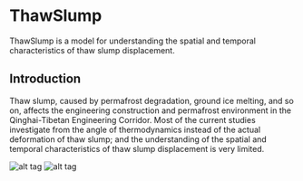 ThawSlump
=====
ThawSlump is a model for understanding  the spatial and temporal characteristics of thaw slump displacement.

Introduction
-----
Thaw slump, caused by permafrost degradation, ground ice melting, and so on, affects the engineering construction and permafrost environment in the Qinghai-Tibetan Engineering Corridor. Most of the current studies investigate from the angle of thermodynamics instead of the actual deformation of thaw slump; and the understanding of the spatial and temporal characteristics of thaw slump displacement is very limited. 

![alt tag](https://raw.github.com/iffylaw/ThawSlump/master/Img/ts01.jpg)
![alt tag](https://raw.github.com/iffylaw/ThawSlump/master/Img/ts02.jpg)

